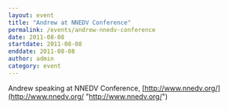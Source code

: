 ```yaml
---
layout: event
title: "Andrew at NNEDV Conference"
permalink: /events/andrew-nnedv-conference
date: 2011-08-08
startdate: 2011-08-08
enddate: 2011-08-08
author: admin
category: event
---
```


Andrew speaking at NNEDV Conference, [http://www.nnedv.org/](http://www.nnedv.org/ "http://www.nnedv.org/")

